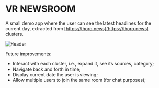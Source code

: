 # VR NEWSROOM

A small demo app where the user can see the latest headlines for the current day, extracted from [https://thoro.news](https://thoro.news) clusters.

![Header](https://github.com/mstrlaw/newsroom/blob/master/public/demo.gif?raw=true)

Future improvements:

- Interact with each cluster, i.e., expand it, see its sources, category;
- Navigate back and forth in time;
- Display current date the user is viewing;
- Allow multiple users to join the same room (for chat purposes);
